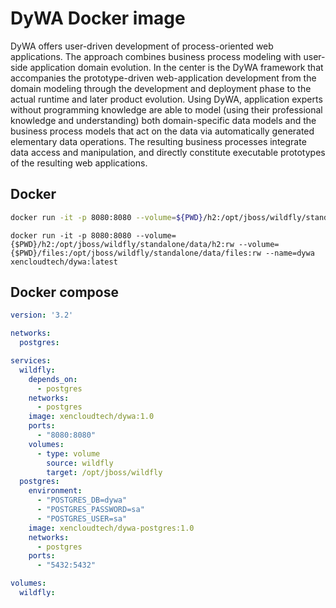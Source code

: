 # DyWA Docker image 

DyWA offers user-driven development of process-oriented web applications. The approach combines business process modeling with user-side application domain evolution. In the center is the DyWA framework that accompanies the prototype-driven web-application development from the domain modeling through the development and deployment phase to the actual runtime and later product evolution. Using DyWA, application experts without programming knowledge are able to model (using their professional knowledge and understanding) both domain-specific data models and the business process models that act on the data via automatically generated elementary data operations. The resulting business processes integrate data access and manipulation, and directly constitute executable prototypes of the resulting web applications.

## Docker

```bash
docker run -it -p 8080:8080 --volume=${PWD}/h2:/opt/jboss/wildfly/standalone/data/h2:rw --volume=${PWD}/files:/opt/jboss/wildfly/standalone/data/files:rw --name=dywa xencloudtech/dywa:latest
```
```fish
docker run -it -p 8080:8080 --volume={$PWD}/h2:/opt/jboss/wildfly/standalone/data/h2:rw --volume={$PWD}/files:/opt/jboss/wildfly/standalone/data/files:rw --name=dywa xencloudtech/dywa:latest
```

## Docker compose

```yml
version: '3.2'

networks:
  postgres:

services:
  wildfly:
    depends_on:
      - postgres
    networks:
      - postgres
    image: xencloudtech/dywa:1.0
    ports:
      - "8080:8080"
    volumes:
      - type: volume
        source: wildfly
        target: /opt/jboss/wildfly
  postgres:
    environment:
      - "POSTGRES_DB=dywa"
      - "POSTGRES_PASSWORD=sa"
      - "POSTGRES_USER=sa"
    image: xencloudtech/dywa-postgres:1.0
    networks:
      - postgres
    ports:
      - "5432:5432"

volumes:
  wildfly:
```
